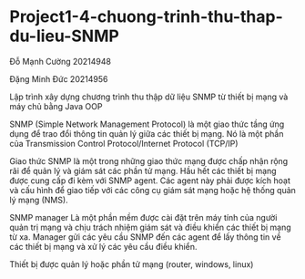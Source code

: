 # Project1-4-chuong-trinh-thu-thap-du-lieu-SNMP
Đỗ Mạnh Cường 20214948

Đặng Minh Đức 20214956

Lập trình xây dựng chương trình thu thập dữ liệu SNMP từ thiết bị mạng và máy chủ  bằng Java OOP

SNMP (Simple Network Management Protocol) là một giao thức tầng ứng dụng để trao đổi thông tin quản lý giữa các thiết bị mạng. Nó là một phần của Transmission Control Protocol/Internet Protocol (TCP/IP)

Giao thức SNMP là một trong những giao thức mạng được chấp nhận rộng rãi để quản lý và giám sát các phần tử mạng. Hầu hết các thiết bị mạng được cung cấp đi kèm với SNMP agent. Các agent này phải được kích hoạt và cấu hình để giao tiếp với các công cụ giám sát mạng hoặc hệ thống quản lý mạng (NMS).

SNMP manager Là một phần mềm được cài đặt trên máy tính của người quản trị mạng và chịu trách nhiệm giám sát và điều khiển các thiết bị mạng từ xa. Manager gửi các yêu cầu SNMP đến các agent để lấy thông tin về các thiết bị mạng và xử lý các yêu cầu điều khiển.

Thiết bị được quản lý hoặc phần tử mạng (router, windows, linux)
